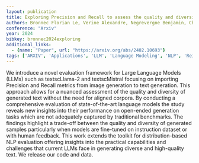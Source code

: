 ```yaml
---
layout: publication
title: Exploring Precision and Recall to assess the quality and diversity of LLMs
authors: Bronnec Florian Le, Verine Alexandre, Negrevergne Benjamin, Chevaleyre Yann, Allauzen Alexandre
conference: "Arxiv"
year: 2024
bibkey: bronnec2024exploring
additional_links:
  - {name: "Paper", url: "https://arxiv.org/abs/2402.10693"}
tags: ['ARXIV', 'Applications', 'LLM', 'Language Modeling', 'NLP', 'Reinforcement Learning', 'Tools']
---
```

We introduce a novel evaluation framework for Large Language Models (LLMs) such as textscLlama-2 and textscMistral focusing on importing Precision and Recall metrics from image generation to text generation. This approach allows for a nuanced assessment of the quality and diversity of generated text without the need for aligned corpora. By conducting a comprehensive evaluation of state-of-the-art language models the study reveals new insights into their performance on open-ended generation tasks which are not adequately captured by traditional benchmarks. The findings highlight a trade-off between the quality and diversity of generated samples particularly when models are fine-tuned on instruction dataset or with human feedback. This work extends the toolkit for distribution-based NLP evaluation offering insights into the practical capabilities and challenges that current LLMs face in generating diverse and high-quality text. We release our code and data.
